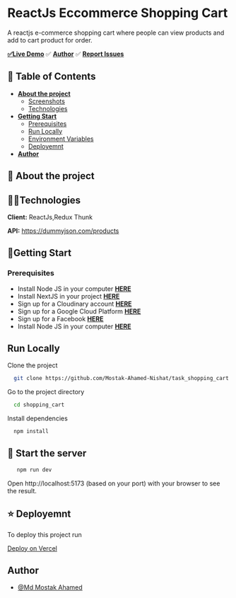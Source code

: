 
  # ReactJs Eccommerce Shopping Cart

A reactjs e-commerce shopping cart where people can view products and add to cart product for order.

   [**✅Live Demo**](https://task-shopping-cart.onrender.com/)        ✅ [**Author**](https://github.com/Mostak-Ahamed-Nishat)  ✅ [**Report Issues**](https://github.com/Mostak-Ahamed-Nishat/task_shopping_cart/issues)


## 📖 Table of Contents

- [**About the project**](#about-the-project)
  - [Screenshots](#screenshots)
  - [Technologies](#technologies)
- [**Getting Start**](#getting-start)
  - [Prerequisites](#prerequisites)
  - [Run Locally](#run-locally)
  - [Environment Variables](#environment-variables)
  - [Deployemnt](#deployemnt)
- [**Author**](#author)



## 📜 About the project

## 👨‍💻Technologies

**Client:** ReactJs,Redux Thunk

**API:** https://dummyjson.com/products


## 🚀Getting Start

  ### Prerequisites

- Install Node JS in your computer  [**HERE**](https://nodejs.org/en/)
-  Install NextJS in your project [**HERE**](https://nextjs.org/docs/getting-started/installation)
- Sign up for a Cloudinary account  [**HERE** ](https://cloudinary.com/)
- Sign up for a Google Cloud Platform  [**HERE**](https://console.cloud.google.com/welcome?project=airbnb-clone-423718)
-  Sign up for a Facebook  [**HERE**](https://developers.facebook.com/)
- Install Node JS in your computer  [**HERE**](https://nodejs.org/en/)


## Run Locally

Clone the project

```bash
  git clone https://github.com/Mostak-Ahamed-Nishat/task_shopping_cart.git
```

Go to the project directory

```bash
  cd shopping_cart
```

Install dependencies

```bash
  npm install
```







## 🏃 Start the server

```bash
   npm run dev
```

Open http://localhost:5173 (based on your port) with your browser to see the result.


## ⭐ Deployemnt
To deploy this project run

[Deploy on Vercel](https://render.com/)


## Author

- [@Md Mostak Ahamed](https://github.com/Mostak-Ahamed-Nishat/)



